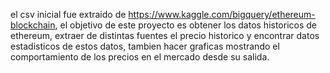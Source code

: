 el csv inicial fue extraido de https://www.kaggle.com/bigquery/ethereum-blockchain, el objetivo de este proyecto es obtener los datos historicos de ethereum, extraer de distintas fuentes
el precio historico y encontrar datos estadisticos de estos datos, tambien hacer graficas mostrando el comportamiento de los precios en el mercado desde su salida.
